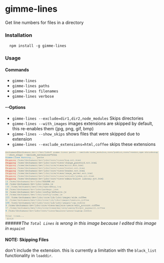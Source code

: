 gimme-lines
===========

Get line numbers for files in a directory


### Installation
```
  npm install -g gimme-lines
```

### Usage

#### Commands

* `gimme-lines`
* `gimme-lines paths`
* `gimme-lines filenames`
* `gimme-lines verbose`

#### --Options

* `gimme-lines --exclude=dir1,dir2,node_modules`  Skips directories
* `gimme-lines --with_images` images extensions are skipped by default, this re-enables them (jpg, png, gif, bmp)
* `gimme-lines --show_skips` shows files that were skipped due to extension
* `gimme-lines --exclude_extensions=html,coffee` skips these extensions

![Alt text](https://raw.githubusercontent.com/danschumann/gimme-lines/master/example.png "Optional Title")
######_The `Total Lines` is wrong in this image because I edited this image in `mspaint`_


#### NOTE: Skipping Files
don't include the extension.  this is currently a limitation with the `black_list` functionality in `loaddir`.
